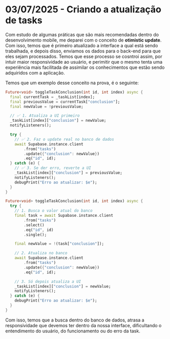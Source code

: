 # 03/07/2025 - Criando a atualização de tasks

Com estudo de algumas práticas que são mais recomendadas dentro do desenvolvimento mobile, me 
deparei com o conceito de **otimistic update**. Com isso, temos que é primeiro atualizado a 
interface a qual está sendo trabalhada, e depois disso, enviamos os dados para o back-end para que 
eles sejam processados. Temos que esse processo se cosntroi assim, por intuir maior responsividade
ao usuário, e perimitir que o mesmo tenta uma experiência mais facilitada de assimilar os conhecimentos
que estão sendo adquiridos com a aplicação.

Temos que um exemplo desse conceito na prova, é o seguinte:

```dart
Future<void> toggleTaskConclusion(int id, int index) async {
  final currentTask = _taskList[index];
  final previousValue = currentTask["conclusion"];
  final newValue = !previousValue;

  // ✅ 1. Atualiza a UI primeiro
  _taskList[index]["conclusion"] = newValue;
  notifyListeners();

  try {
    // ✅ 2. Faz o update real no banco de dados
    await Supabase.instance.client
        .from("tasks")
        .update({"conclusion": newValue})
        .eq("id", id);
  } catch (e) {
    // ✅ 3. Se der erro, reverte a UI
    _taskList[index]["conclusion"] = previousValue;
    notifyListeners();
    debugPrint("Erro ao atualizar: $e");
  }
}

```

```dart
Future<void> toggleTaskConclusion(int id, int index) async {
  try {
    // 1. Busca o valor atual do banco
    final task = await Supabase.instance.client
        .from("tasks")
        .select()
        .eq("id", id)
        .single();

    final newValue = !(task["conclusion"]);

    // 2. Atualiza no banco
    await Supabase.instance.client
        .from("tasks")
        .update({"conclusion": newValue})
        .eq("id", id);

    // 3. Só depois atualiza a UI
    _taskList[index]["conclusion"] = newValue;
    notifyListeners();
  } catch (e) {
    debugPrint("Erro ao atualizar: $e");
  }
}
```

Com isso, temos que a busca dentro do banco de dados, atrasa a responsividade que devemos ter dentro
da nossa interface, dificultando o entendimento do usuário, do funcionamento ou do erro da task.
    

